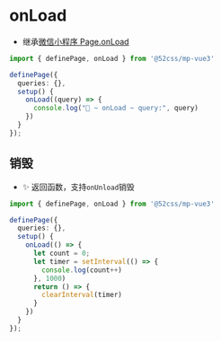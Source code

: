 # onLoad

* 继承[微信小程序 Page.onLoad](https://developers.weixin.qq.com/miniprogram/dev/reference/api/Page.html#onLoad-Object-query)

```ts
import { definePage, onLoad } from '@52css/mp-vue3'

definePage({
  queries: {},
  setup() {
    onLoad((query) => {
      console.log("🚀 ~ onLoad ~ query:", query)
    })
  }
});
```

## 销毁

* ✨ 返回函数，支持`onUnload`销毁

```ts
import { definePage, onLoad } from '@52css/mp-vue3'

definePage({
  queries: {},
  setup() {
    onLoad(() => {
      let count = 0;
      let timer = setInterval(() => {
        console.log(count++)
      }, 1000)
      return () => {
        clearInterval(timer)
      }
    })
  }
});
```